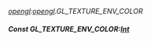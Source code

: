 _[opengl](../../modules/opengl/opengl-module.md):[opengl](../../modules/opengl/opengl-module.md).GL\_TEXTURE\_ENV\_COLOR_
##### Const GL\_TEXTURE\_ENV\_COLOR:[Int](../../modules/wonkey/wonkey-types-int.md)
